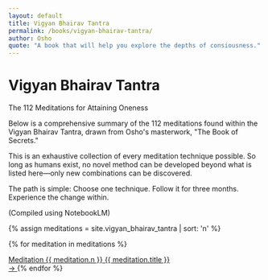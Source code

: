 ```yaml
---
layout: default
title: Vigyan Bhairav Tantra
permalink: /books/vigyan-bhairav-tantra/
author: Osho
quote: "A book that will help you explore the depths of consiousness."
---
```


<div class="vbt-header">
  <h1>Vigyan Bhairav Tantra</h1>
  <p class="subtitle">The 112 Meditations for Attaining Oneness</p>
</div>

<div class="vbt-introduction">
  <p>Below is a comprehensive summary of the 112 meditations found within the Vigyan Bhairav Tantra, drawn from Osho's masterwork, "The Book of Secrets."</p>
  <p>This is an exhaustive collection of every meditation technique possible. So long as humans exist, no novel method can be developed beyond what is listed here—only new combinations can be discovered.</p>
  <p>The path is simple:
Choose one technique. Follow it for three months. Experience the change within.</p>
  <p class="source-note">(Compiled using NotebookLM)</p>
</div>

<div class="meditation-list">
  {% assign meditations = site.vigyan_bhairav_tantra | sort: 'n' %}

  {% for meditation in meditations %}
    <a href="{{ meditation.url | relative_url }}" class="meditation-list-item">
      <div class="meditation-title-block">
        <span class="meditation-number">Meditation {{ meditation.n }}</span>
        <span class="meditation-method">{{ meditation.title }}</span>
      </div>
      <span class="arrow">→</span>
    </a>
  {% endfor %}
</div>